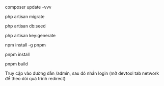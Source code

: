 composer update -vvv

php artisan migrate

php artisan db:seed

php artisan key:generate

npm install -g pnpm

pnpm install

pnpm build

Truy cập vào đường dẫn /admin, sau đó nhấn login (mở devtool tab network để theo dõi quá trình redirect)
